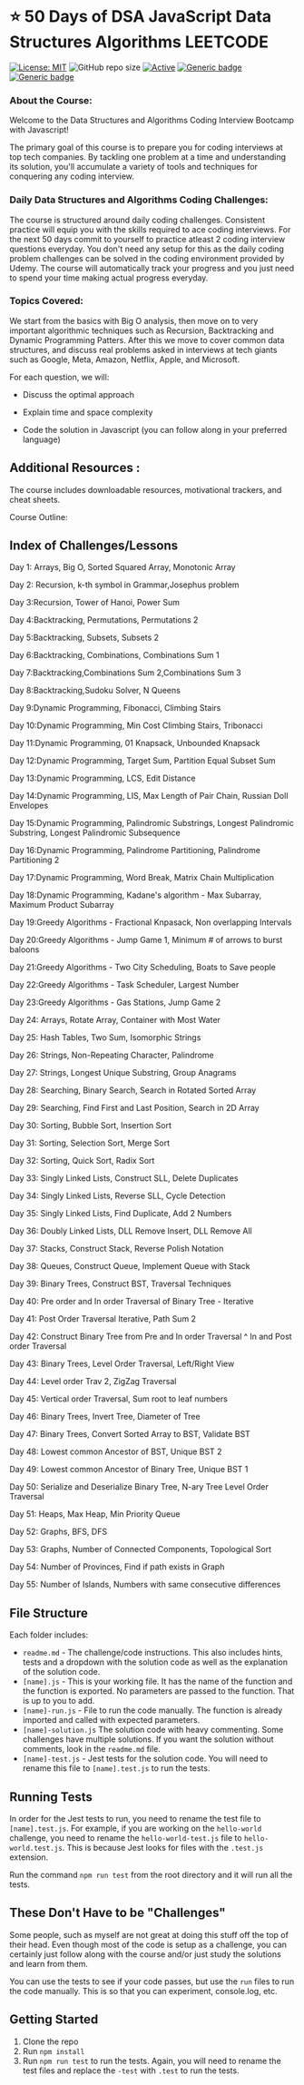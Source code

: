 # :star: 50 Days of DSA JavaScript Data Structures Algorithms LEETCODE

[![License: MIT](https://img.shields.io/badge/License-MIT-yellow.svg)](https://opensource.org/licenses/MIT "MIT License")
![GitHub repo size](https://img.shields.io/github/repo-size/axlwolf/50Days-of-DSA)
[![Active](http://img.shields.io/badge/Status-Active-green.svg)](https://github.com//axlwolf/50Days-of-DSA)
[![Generic badge](https://img.shields.io/badge/lang-javascript-yellow.svg)](https://developer.mozilla.org/es/docs/Web/JavaScript)
[![Generic badge](https://img.shields.io/badge/last%20updated-20--11--2024-blue)](https://github.com//axlwolf/50Days-of-DSA)


### About the Course:

Welcome to the Data Structures and Algorithms Coding Interview Bootcamp with Javascript!

The primary goal of this course is to prepare you for coding interviews at top tech companies. By tackling one problem at a time and understanding its solution, you'll accumulate a variety of tools and techniques for conquering any coding interview.

### Daily Data Structures and Algorithms Coding Challenges:

The course is structured around daily coding challenges. Consistent practice will equip you with the skills required to ace coding interviews. For the next 50 days commit to yourself to practice atleast 2 coding interview questions everyday. You don't need any setup for this as the daily coding problem challenges can be solved in the coding environment provided by Udemy. The course will automatically track your progress and you just need to spend your time making actual progress everyday.

### Topics Covered:

We start from the basics with Big O analysis, then move on to very important algorithmic techniques such as Recursion, Backtracking and Dynamic Programming Patters. After this we move to cover common data structures, and discuss real problems asked in interviews at tech giants such as Google, Meta, Amazon, Netflix, Apple, and Microsoft.

For each question, we will:

* Discuss the optimal approach

* Explain time and space complexity

* Code the solution in Javascript (you can follow along in your preferred language)

## Additional Resources :

The course includes downloadable resources, motivational trackers, and cheat sheets.

Course Outline:

## Index of Challenges/Lessons

<!-- 1. [Hello World Test Challenge](./01-basic-challenges-1/01-hello-world/readme.md) -->

Day 1: Arrays, Big O, Sorted Squared Array, Monotonic Array

Day 2: Recursion, k-th symbol in Grammar,Josephus problem

Day 3:Recursion, Tower of Hanoi, Power Sum

Day 4:Backtracking, Permutations, Permutations 2

Day 5:Backtracking, Subsets, Subsets 2

Day 6:Backtracking, Combinations, Combinations Sum 1

Day 7:Backtracking,Combinations Sum 2,Combinations Sum 3

Day 8:Backtracking,Sudoku Solver, N Queens

Day 9:Dynamic Programming, Fibonacci, Climbing Stairs

Day 10:Dynamic Programming, Min Cost Climbing Stairs, Tribonacci

Day 11:Dynamic Programming, 01 Knapsack, Unbounded Knapsack

Day 12:Dynamic Programming, Target Sum, Partition Equal Subset Sum

Day 13:Dynamic Programming, LCS, Edit Distance

Day 14:Dynamic Programming, LIS, Max Length of Pair Chain, Russian Doll Envelopes

Day 15:Dynamic Programming, Palindromic Substrings, Longest Palindromic Substring, Longest Palindromic Subsequence

Day 16:Dynamic Programming, Palindrome Partitioning, Palindrome Partitioning 2

Day 17:Dynamic Programming, Word Break, Matrix Chain Multiplication

Day 18:Dynamic Programming, Kadane's algorithm - Max Subarray, Maximum Product Subarray

Day 19:Greedy Algorithms - Fractional Knpasack, Non overlapping Intervals

Day 20:Greedy Algorithms - Jump Game 1, Minimum # of arrows to burst baloons

Day 21:Greedy Algorithms - Two City Scheduling, Boats to Save people

Day 22:Greedy Algorithms - Task Scheduler, Largest Number

Day 23:Greedy Algorithms - Gas Stations,  Jump Game 2

Day 24: Arrays, Rotate Array, Container with Most Water

Day 25: Hash Tables, Two Sum, Isomorphic Strings

Day 26: Strings, Non-Repeating Character, Palindrome

Day 27: Strings, Longest Unique Substring, Group Anagrams

Day 28: Searching, Binary Search, Search in Rotated Sorted Array

Day 29: Searching, Find First and Last Position, Search in 2D Array

Day 30: Sorting, Bubble Sort, Insertion Sort

Day 31: Sorting, Selection Sort, Merge Sort

Day 32: Sorting, Quick Sort, Radix Sort

Day 33: Singly Linked Lists, Construct SLL, Delete Duplicates

Day 34: Singly Linked Lists, Reverse SLL, Cycle Detection

Day 35: Singly Linked Lists, Find Duplicate, Add 2 Numbers

Day 36: Doubly Linked Lists, DLL Remove Insert, DLL Remove All

Day 37: Stacks, Construct Stack, Reverse Polish Notation

Day 38: Queues, Construct Queue, Implement Queue with Stack

Day 39: Binary Trees, Construct BST, Traversal Techniques

Day 40: Pre order and In order Traversal of Binary Tree - Iterative

Day 41: Post Order Traversal Iterative, Path Sum 2

Day 42: Construct Binary Tree from Pre and In order Traversal ^ In and Post order Traversal

Day 43: Binary Trees, Level Order Traversal, Left/Right View

Day 44: Level order Trav 2, ZigZag Traversal

Day 45: Vertical order Traversal, Sum root to leaf numbers

Day 46: Binary Trees, Invert Tree, Diameter of Tree

Day 47: Binary Trees, Convert Sorted Array to BST, Validate BST

Day 48: Lowest common Ancestor of BST, Unique BST 2

Day 49: Lowest common Ancestor of Binary Tree, Unique BST 1

Day 50: Serialize and Deserialize Binary Tree, N-ary Tree Level Order Traversal

Day 51: Heaps, Max Heap, Min Priority Queue

Day 52: Graphs, BFS, DFS

Day 53: Graphs, Number of Connected Components, Topological Sort

Day 54: Number of Provinces, Find if path exists in Graph

Day 55: Number of Islands, Numbers with same consecutive differences

## File Structure

Each folder includes:

- `readme.md` - The challenge/code instructions. This also includes hints, tests and a dropdown with the solution code as well as the explanation of the solution code.
- `[name].js` - This is your working file. It has the name of the function and the function is exported. No parameters are passed to the function. That is up to you to add.
- `[name]-run.js` - File to run the code manually. The function is already imported and called with expected parameters.
- `[name]-solution.js` The solution code with heavy commenting. Some challenges have multiple solutions. If you want the solution without comments, look in the `readme.md` file.
- `[name]-test.js` - Jest tests for the solution code. You will need to rename this file to `[name].test.js` to run the tests.

## Running Tests

In order for the Jest tests to run, you need to rename the test file to `[name].test.js`. For example, if you are working on the `hello-world` challenge, you need to rename the `hello-world-test.js` file to `hello-world.test.js`. This is because Jest looks for files with the `.test.js` extension.

Run the command `npm run test` from the root directory and it will run all the tests.

## These Don't Have to be "Challenges"

Some people, such as myself are not great at doing this stuff off the top of their head. Even though most of the code is setup as a challenge, you can certainly just follow along with the course and/or just study the solutions and learn from them.

You can use the tests to see if your code passes, but use the `run` files to run the code manually. This is so that you can experiment, console.log, etc.

## Getting Started

1. Clone the repo
2. Run `npm install`
3. Run `npm run test` to run the tests. Again, you will need to rename the test files and replace the `-test` with `.test` to run the tests.

